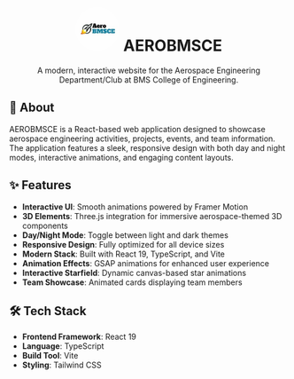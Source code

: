 <div align="center">
  <h1>
    <img src="./public/aerobmsce.jpg" alt="AEROBMSCE Logo" width="80" height="80" style="border-radius:50%;">
    AEROBMSCE
  </h1>
</div>

<div align="center">
  A modern, interactive website for the Aerospace Engineering Department/Club at BMS College of Engineering.
</div>

## 🚀 About

AEROBMSCE is a React-based web application designed to showcase aerospace engineering activities, projects, events, and team information. The application features a sleek, responsive design with both day and night modes, interactive animations, and engaging content layouts.

## ✨ Features

- **Interactive UI**: Smooth animations powered by Framer Motion
- **3D Elements**: Three.js integration for immersive aerospace-themed 3D components
- **Day/Night Mode**: Toggle between light and dark themes
- **Responsive Design**: Fully optimized for all device sizes
- **Modern Stack**: Built with React 19, TypeScript, and Vite
- **Animation Effects**: GSAP animations for enhanced user experience
- **Interactive Starfield**: Dynamic canvas-based star animations
- **Team Showcase**: Animated cards displaying team members

## 🛠️ Tech Stack

- **Frontend Framework**: React 19
- **Language**: TypeScript
- **Build Tool**: Vite
- **Styling**: Tailwind CSS

  
